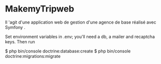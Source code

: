 # MakemyTripweb

Il 'agit d'une application web de gestion d'une agence de base réalisé avec Symfony .


Set environment variables in .env; you'll need a db, a mailer and recaptcha keys. Then run


$ php bin/console doctrine:database:create
$ php bin/console doctrine:migrations:migrate
